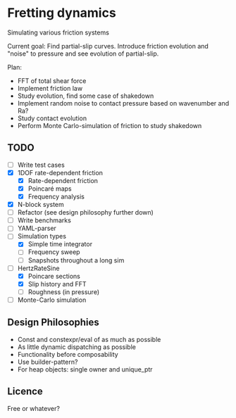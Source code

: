 # Fretting dynamics
Simulating various friction systems

Current goal: Find partial-slip curves. Introduce friction evolution and "noise" to pressure and see evolution of partial-slip.

Plan:
- FFT of total shear force
- Implement friction law
- Study evolution, find some case of shakedown
- Implement random noise to contact pressure based on wavenumber and Ra?
- Study contact evolution
- Perform Monte Carlo-simulation of friction to study shakedown

## TODO
- [ ] Write test cases
- [X] 1DOF rate-dependent friction
  - [X] Rate-dependent friction
  - [X] Poincaré maps
  - [X] Frequency analysis
- [X] N-block system
- [ ] Refactor (see design philosophy further down)
- [ ] Write benchmarks
- [ ] YAML-parser
- [ ] Simulation types
  - [X] Simple time integrator
  - [ ] Frequency sweep
  - [ ] Snapshots throughout a long sim
- [ ] HertzRateSine
  - [X] Poincare sections
  - [X] Slip history and FFT
  - [ ] Roughness (in pressure)
- [ ] Monte-Carlo simulation

## Design Philosophies
- Const and constexpr/eval of as much as possible
- As little dynamic dispatching as possible
- Functionality before composability
- Use builder-pattern?
- For heap objects: single owner and unique_ptr


## Licence
Free or whatever?